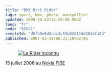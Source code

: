 ```yaml
---
title: "BMX Dirt Rider"
tags: sport, bmx, photo, montpellier
updated: 2008-10-22T15:29:00.000Z
lang: "fr"
node: "65521"
remoteId: "d5fb9e8d2cbc2c53b92d14dd301df18d"
published: 2007-05-19T00:31:10+02:00
---
```

<figure class="object-center"><a href="/images/le-rider-inconnu.jpg"><img loading="lazy" src="/images/660x/le-rider-inconnu.jpg" alt="Le Rider inconnu">
</a></figure>


15 juillet 2006 au [Nokia FISE](/post/nokia-fise-2006-et-2007)

